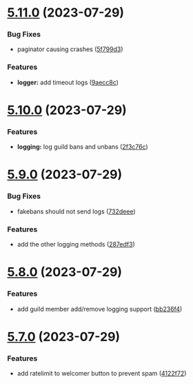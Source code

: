 # [5.11.0](https://github.com/onesoft-sudo/sudobot/compare/v5.10.0...v5.11.0) (2023-07-29)


### Bug Fixes

* paginator causing crashes ([5f799d3](https://github.com/onesoft-sudo/sudobot/commit/5f799d3e355af8e5d425fcc2950bcfbbfeb48f7a))


### Features

* **logger:** add timeout logs ([9aecc8c](https://github.com/onesoft-sudo/sudobot/commit/9aecc8c14a1d517dea6547113000e363f9258b71))



# [5.10.0](https://github.com/onesoft-sudo/sudobot/compare/v5.9.0...v5.10.0) (2023-07-29)


### Features

* **logging:** log guild bans and unbans ([2f3c76c](https://github.com/onesoft-sudo/sudobot/commit/2f3c76c535feef51cec43977aee75bc82df7f69e))



# [5.9.0](https://github.com/onesoft-sudo/sudobot/compare/v5.8.0...v5.9.0) (2023-07-29)


### Bug Fixes

* fakebans should not send logs ([732deee](https://github.com/onesoft-sudo/sudobot/commit/732deeec3a84f0e10b21d02d4f0925cb4611aa1d))


### Features

* add the other logging methods ([287edf3](https://github.com/onesoft-sudo/sudobot/commit/287edf3f8e1a57ce34e9ec5f881e26744303f491))



# [5.8.0](https://github.com/onesoft-sudo/sudobot/compare/v5.7.0...v5.8.0) (2023-07-29)


### Features

* add guild member add/remove logging support ([bb236f4](https://github.com/onesoft-sudo/sudobot/commit/bb236f416af6be2d62b1bd4b2aae27140a8d7342))



# [5.7.0](https://github.com/onesoft-sudo/sudobot/compare/v5.6.0...v5.7.0) (2023-07-29)


### Features

* add ratelimit to welcomer button to prevent spam ([4122f72](https://github.com/onesoft-sudo/sudobot/commit/4122f721c5af882372699ee709735023207e2ec7))



